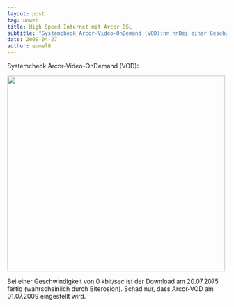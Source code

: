 ```yaml
---
layout: post
tag: unweb
title: High Speed Internet mit Arcor DSL
subtitle: "Systemcheck Arcor-Video-OnDemand (VOD):nn nnBei einer Geschwindigkeit von 0 kbit/sec ist der Download am 20.07.2075 fertig (wahrscheinlich durch Biterosion). Schad nur, dass Arcor-VOD am 01.07.2009 eingestellt wird."
date: 2009-04-27
author: eumel8
---
```


Systemcheck Arcor-Video-OnDemand (VOD):

<div class="image_block"><img src="http://blog.eumelnet.de/blogs/media/blogs/blog/unweb/arcorvod.jpg" alt="" title="" width="500" height="449" /></div> 

Bei einer Geschwindigkeit von 0 kbit/sec ist der Download am 20.07.2075 fertig (wahrscheinlich durch Biterosion). Schad nur, dass Arcor-VOD am 01.07.2009 eingestellt wird.

